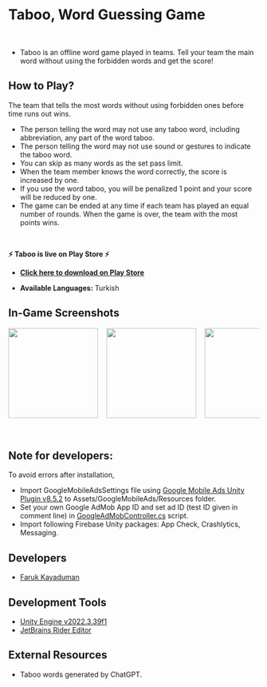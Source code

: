# Taboo, Word Guessing Game
<br>

- Taboo is an offline word game played in teams. Tell your team the main word without using the forbidden words and get the score!

## How to Play?
The team that tells the most words without using forbidden ones before time runs out wins.
- The person telling the word may not use any taboo word, including abbreviation, any part of the word taboo.
- The person telling the word may not use sound or gestures to indicate the taboo word.
- You can skip as many words as the set pass limit.
- When the team member knows the word correctly, the score is increased by one.
- If you use the word taboo, you will be penalized 1 point and your score will be reduced by one.
- The game can be ended at any time if each team has played an equal number of rounds. When the game is over, the team with the most points wins.
<br>

**⚡ Taboo is live on Play Store ⚡** 

- [**Click here to download on Play Store**](https://play.google.com/store/apps/details?id=com.virca.taboo)

- **Available Languages:** Turkish

## In-Game Screenshots
<pre>
<img src="https://user-images.githubusercontent.com/54947066/209368877-1f4a3837-5076-4d46-837b-a7ec18228f20.jpg" width="180">  <img src="https://github.com/FarukKayaduman/taboo-word-game/assets/54947066/22d959a2-86b3-493e-bacb-905e82651630" width="180">  <img src="https://github.com/FarukKayaduman/taboo-word-game/assets/54947066/42ffb2e4-7170-42d5-8972-a082141639f7" width="180">  <img src="https://github.com/FarukKayaduman/taboo-word-game/assets/54947066/7a567ed5-be5e-4a49-9d5e-68b87359d58f" width="180">  <img src="https://github.com/FarukKayaduman/taboo-word-game/assets/54947066/e7e1abf4-d304-4476-8b1f-68e1f42b569b" width="180">
</pre>
<br>

## Note for developers:
To avoid errors after installation,
- Import GoogleMobileAdsSettings file using [Google Mobile Ads Unity Plugin v8.5.2](https://github.com/googleads/googleads-mobile-unity/releases/tag/v8.5.2) to Assets/GoogleMobileAds/Resources folder.
- Set your own Google AdMob App ID and set ad ID (test ID given in comment line) in [GoogleAdMobController.cs](https://github.com/FarukKayaduman/taboo-word-game/blob/main/Assets/Scripts/GoogleAdMobController.cs) script.
- Import following Firebase Unity packages: App Check, Crashlytics, Messaging.

## Developers
- [Faruk Kayaduman](https://www.linkedin.com/in/farukkayaduman/)

## Development Tools
* [Unity Engine v2022.3.39f1](https://unity.com/)
* [JetBrains Rider Editor](https://www.jetbrains.com/rider/)

## External Resources
* Taboo words generated by ChatGPT.

